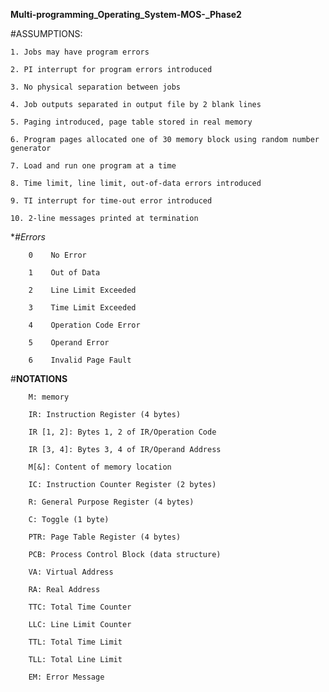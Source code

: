 **Multi-programming_Operating_System-MOS-_Phase2**

#ASSUMPTIONS:

    1. Jobs may have program errors

    2. PI interrupt for program errors introduced

    3. No physical separation between jobs

    4. Job outputs separated in output file by 2 blank lines

    5. Paging introduced, page table stored in real memory

    6. Program pages allocated one of 30 memory block using random number generator

    7. Load and run one program at a time

    8. Time limit, line limit, out-of-data errors introduced

    9. TI interrupt for time-out error introduced

    10. 2-line messages printed at termination

**#Errors*

        0    No Error
        
        1    Out of Data
        
        2    Line Limit Exceeded
        
        3    Time Limit Exceeded
        
        4    Operation Code Error
        
        5    Operand Error
        
        6    Invalid Page Fault

#**NOTATIONS**
        
        M: memory
        
        IR: Instruction Register (4 bytes)
        
        IR [1, 2]: Bytes 1, 2 of IR/Operation Code
        
        IR [3, 4]: Bytes 3, 4 of IR/Operand Address
        
        M[&]: Content of memory location 
        
        IC: Instruction Counter Register (2 bytes)
        
        R: General Purpose Register (4 bytes)
        
        C: Toggle (1 byte)
        
        PTR: Page Table Register (4 bytes)
        
        PCB: Process Control Block (data structure)
        
        VA: Virtual Address
        
        RA: Real Address
        
        TTC: Total Time Counter
        
        LLC: Line Limit Counter
        
        TTL: Total Time Limit
        
        TLL: Total Line Limit
        
        EM: Error Message
        
        
